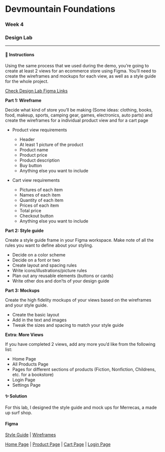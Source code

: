 # Devmountain Foundations
### Week 4
### Design Lab

---

#### :dart: Instructions

Using the same process that we used during the demo, you’re going to create at least 2 views for an ecommerce store using Figma. You’ll need to create the wireframes and mockups for each view, as well as a style guide for the whole project.

[Check Design Lab Figma Links](#figma)

**Part 1: Wireframe**

Decide what kind of store you’ll be making (Some ideas: clothing, books, food, makeup, sports, camping gear, games, electronics, auto parts) and create the wireframes for a individual product view and for a cart page

- Product view requirements
  - Header
  - At least 1 picture of the product
  - Product name
  - Product price
  - Product description
  - Buy button
  - Anything else you want to include

- Cart view requirements
  - Pictures of each item
  - Names of each item
  - Quantity of each item
  - Prices of each item
  - Total price
  - Checkout button
  - Anything else you want to include

**Part 2: Style guide**

Create a style guide frame in your Figma workspace. Make note of all the rules you want to define about your styling.

- Decide on a color scheme
- Decide on a font or two
- Create layout and spacing rules
- Write icons/illustrations/picture rules
- Plan out any reusable elements (buttons or cards)
- Write other dos and don’ts of your design guide

**Part 3: Mockups**

Create the high fidelity mockups of your views based on the wireframes and your style guide.

- Create the basic layout
- Add in the text and images
- Tweak the sizes and spacing to match your style guide

**Extra: More Views**

If you have completed 2 views, add any more you’d like from the following list:
- Home Page
- All Products Page
- Pages for different sections of products (Fiction, Nonfiction, Childrens, etc. for a bookstore)
- Login Page
- Settings Page

#### :sparkles: Solution

For this lab, I designed the style guide and mock ups for Merrecas, a made up surf shop.

#### Figma

[Style Guide](https://www.figma.com/file/9GFtFrYQFT0sVYA5kMrdMh/Devmountain-%7C-Design-Lab?node-id=2%3A2) |
[Wireframes](https://www.figma.com/file/9GFtFrYQFT0sVYA5kMrdMh/Devmountain-%7C-Design-Lab?node-id=0%3A1)

[Home Page](https://www.figma.com/file/9GFtFrYQFT0sVYA5kMrdMh/Devmountain-%7C-Design-Lab?node-id=2%3A6)
| [Product Page](https://www.figma.com/file/9GFtFrYQFT0sVYA5kMrdMh/Devmountain-%7C-Design-Lab?node-id=2%3A3)
| [Cart Page](https://www.figma.com/file/9GFtFrYQFT0sVYA5kMrdMh/Devmountain-%7C-Design-Lab?node-id=2%3A4)
| [Login Page](https://www.figma.com/file/9GFtFrYQFT0sVYA5kMrdMh/Devmountain-%7C-Design-Lab?node-id=2%3A5)
